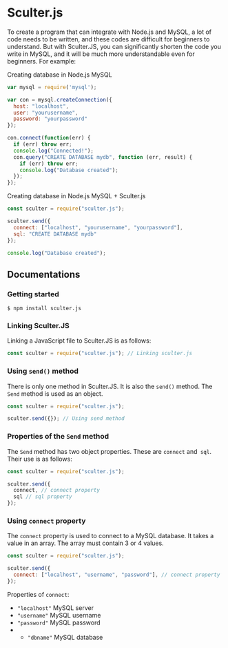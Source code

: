 # Sculter.js
To create a program that can integrate with Node.js and MySQL, a lot of code needs to be written, and these codes are difficult for beginners to understand. But with Sculter.JS, you can significantly shorten the code you write in MySQL, and it will be much more understandable even for beginners. For example:

Creating database in Node.js MySQL
```js
var mysql = require('mysql');

var con = mysql.createConnection({
  host: "localhost",
  user: "yourusername",
  password: "yourpassword"
});

con.connect(function(err) {
  if (err) throw err;
  console.log("Connected!");
  con.query("CREATE DATABASE mydb", function (err, result) {
    if (err) throw err;
    console.log("Database created");
  });
});
```
Creating database in Node.js MySQL + Sculter.js
```js
const sculter = require("sculter.js");

sculter.send({
  connect: ["localhost", "yourusername", "yourpassword"],
  sql: "CREATE DATABASE mydb"
});

console.log("Database created");
```
## Documentations
### Getting started
```
$ npm install sculter.js
```
### Linking Sculter.JS
Linking a JavaScript file to Sculter.JS is as follows:
```js
const sculter = require("sculter.js"); // Linking sculter.js
```
### Using `send()` method
There is only one method in Sculter.JS. It is also the `send()` method. The `Send` method is used as an object.
```js
const sculter = require("sculter.js");

sculter.send({}); // Using send method
```
### Properties of the `Send` method
The `Send` method has two object properties. These are `connect` and` sql`. Their use is as follows:
```js
const sculter = require("sculter.js");

sculter.send({
  connect, // connect property
  sql // sql property
});
```
### Using `connect` property
The `connect` property is used to connect to a MySQL database. It takes a value in an array. The array must contain 3 or 4 values.
```js
const sculter = require("sculter.js");

sculter.send({
  connect: ["localhost", "username", "password"], // connect property
});
```
Properties of `connect`:
- `"localhost"` MySQL server
- `"username"` MySQL username
- `"password"` MySQL password
- - `"dbname"` MySQL database
